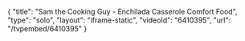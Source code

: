 {
    "title": "Sam the Cooking Guy - Enchilada Casserole Comfort Food",
    "type": "solo",
    "layout": "iframe-static",
    "videoId": "6410395",
    "url": "\/tvpembed\/6410395"
}